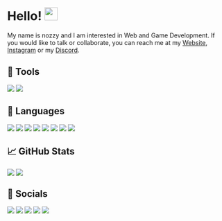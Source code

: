 # Hello! <img src="https://raw.githubusercontent.com/MartinHeinz/MartinHeinz/master/wave.gif" width="30px" height="30px">
My name is nozzy and I am interested in Web and Game Development. If you would like to talk or collaborate, you can reach me at my [Website](https://nozzy.epizy.com), [Instagram](https://www.instagram.com/nozzyftw) or my [Discord](https://discord.gg/MmrYxKrZy3).

## 🔧 Tools
[<img src="https://img.shields.io/badge/OS-Windows-informational?style=for-the-badge&logo=windows&logoColor=white&color=0078D6">](https://www.microsoft.com/en-au/windows/get-windows-10)  [<img src="https://img.shields.io/badge/Editor-VS%20Code-informational?style=for-the-badge&logo=visualstudiocode&logoColor=white&color=007ACC">](https://code.visualstudio.com/insiders/)

## 📝 Languages
[<img src="https://img.shields.io/badge/HTML-informational?style=for-the-badge&logo=html5&logoColor=white&color=E34F26">](https://www.w3schools.com/html/)  [<img src="https://img.shields.io/badge/CSS-informational?style=for-the-badge&logo=css3&logoColor=white&color=1572B6">](https://www.w3schools.com/css/)  [<img src="https://img.shields.io/badge/JavaScript-informational?style=for-the-badge&logo=javascript&logoColor=black&color=F7DF1E">](https://www.w3schools.com/js/)  [<img src="https://img.shields.io/badge/C%23-informational?style=for-the-badge&logo=csharp&logoColor=white&color=239120">](https://docs.microsoft.com/en-us/dotnet/csharp/)  [<img src="https://img.shields.io/badge/Node.js-informational?style=for-the-badge&logo=node.js&logoColor=white&color=339933">](https://www.w3schools.com/nodejs/default.asp)  [<img src="https://img.shields.io/badge/Python-informational?style=for-the-badge&logo=python&logoColor=white&color=3776AB">](https://www.python.org/)  [<img src="https://img.shields.io/badge/Lua-informational?style=for-the-badge&logo=lua&logoColor=white&color=2C2D72">](https://www.lua.org/start.html)  [<img src="https://img.shields.io/badge/PHP-informational?style=for-the-badge&logo=php&logoColor=white&color=2C2D72">](https://www.php.net/docs.php)

## 📈 GitHub Stats
<img align="center" src="https://github-readme-stats.vercel.app/api/top-langs/?username=nozzyftw&theme=dark&langs_count=3" /> <img align="center" src="https://github-readme-stats.vercel.app/api?username=nozzyftw&line_height=27&show_icons=true&theme=dark" />

## 📣 Socials
[<img src="https://img.shields.io/badge/Stack%20Overflow-informational?style=for-the-badge&logo=stackoverflow&logoColor=white&color=F58025">](https://www.stackoverflow.com/users/13446337/nozzy)  [<img src="https://img.shields.io/badge/Instagram-informational?style=for-the-badge&logo=instagram&logoColor=white&color=E4405F">](https://www.instagram.com/nozzyfw)  [<img src="https://img.shields.io/badge/Twitter-informational?style=for-the-badge&logo=twitter&logoColor=white&color=1DA1F2">](https://www.twitter.com/nozzyfw)  [<img src="https://img.shields.io/badge/Twitch-informational?style=for-the-badge&logo=twitch&logoColor=white&color=9146FF">](https://www.twitch.tv/nozzyfw)  [<img src="https://img.shields.io/badge/Discord-informational?style=for-the-badge&logo=discord&logoColor=white&color=5865F2">](https://discord.gg/MmrYxKrZy3)

<!-- ![](https://img.shields.io/badge/<WORD_ON_LEFT>-<WORD_ON_RIGHT>-informational?style=flat&logo=<LOGO_NAME>&logoColor=white&color=2bbc8a) -->
<!---
nozzyFTW/nozzyFTW is a ✨ special ✨ repository because its `README.md` (this file) appears on your GitHub profile.
You can click the Preview link to take a look at your changes.
--->
